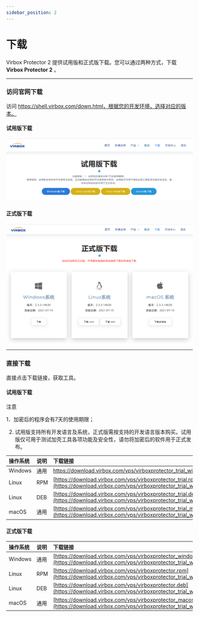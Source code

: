 ```yaml
---
sidebar_position: 2
---
```


# 下载

Virbox Protector 2 提供试用版和正式版下载。您可以通过两种方式，下载 **Virbox Protector 2** 。

------

### 访问官网下载

访问 https://shell.virbox.com/down.html，根据您的开发环境，选择对应的版本。

#### 试用版下载



[![img](下载.assets/trail-down.png)](https://h.virbox.com/vbpn/files/3414573/3414571/1/1627870164000/trail-down.png)



#### 正式版下载



[![img](下载.assets/stand-down.png)](https://h.virbox.com/vbpn/files/3414573/3414572/1/1627870164000/stand-down.png)



------

### 直接下载

直接点击下载链接，获取工具。

#### 试用版下载

注意

1．加密后的程序会有7天的使用期限；

2. 试用版支持所有开发语言及系统，正式版需按支持的开发语言版本购买。试用版仅可用于测试加壳工具各项功能及安全性，请勿将加密后的软件用于正式发布。

| 操作系统 | 说明 | 下载链接                                                     |
| :------- | :--- | :----------------------------------------------------------- |
| Windows  | 通用 | https://download.virbox.com/vps/virboxprotector_trial_windows.exe |
| Linux    | RPM  | [https://download.virbox.com/vps/virboxprotector_trial.rpm](https://download.virbox.com/vps/virboxprotector_trial_windows.exe) |
| Linux    | DEB  | [https://download.virbox.com/vps/virboxprotector_trial.deb](https://download.virbox.com/vps/virboxprotector_trial_windows.exe) |
| macOS    | 通用 | [https://download.virbox.com/vps/virboxprotector_trial_macosx.pkg](https://download.virbox.com/vps/virboxprotector_trial_windows.exe) |

#### 正式版下载

| 操作系统 | 说明 | 下载链接                                                     |
| :------- | :--- | :----------------------------------------------------------- |
| Windows  | 通用 | [https://download.virbox.com/vps/virboxprotector_windows.exe](https://download.virbox.com/vps/virboxprotector_trial_windows.exe) |
| Linux    | RPM  | [https://download.virbox.com/vps/virboxprotector.rpm](https://download.virbox.com/vps/virboxprotector_trial_windows.exe) |
| Linux    | DEB  | [https://download.virbox.com/vps/virboxprotector.deb](https://download.virbox.com/vps/virboxprotector_trial_windows.exe) |
| macOS    | 通用 | [https://download.virbox.com/vps/virboxprotector_macosx.pkg](https://download.virbox.com/vps/virboxprotector_trial_windows.exe) |

